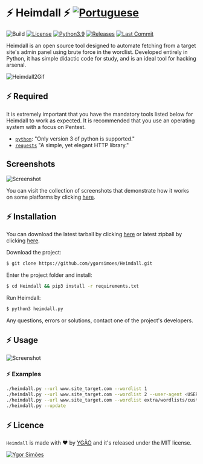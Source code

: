 # ⚡️ Heimdall ⚡️ [![Portuguese](https://img.shields.io/badge/pt--BR-Portuguese-blue.svg?style=flat-square&logo=Google%20Translate)](https://github.com/ygorsimoes/Heimdall/blob/master/extra/translations/README-pt-BR.md)

![Build](https://github.com/ygorsimoes/Heimdall/workflows/build/badge.svg)
[![License](https://img.shields.io/badge/License-MIT-critical.svg?style=flat&logo=)](https://github.com/ygorsimoes/Heimdall/blob/master/LICENSE) 
[![Python3.9](https://img.shields.io/badge/Python-3.9-yellow.svg?style=flat&logo=python)](https://www.python.org/) 
[![Releases](https://img.shields.io/github/v/release/ygorsimoes/Heimdall)](https://github.com/ygorsimoes/Heimdall/releases/tag/v5.3.3.9-stable)
[![Last Commit](https://img.shields.io/github/last-commit/ygorsimoes/Heimdall?color=blue&style=flat-square-circle)](https://github.com/ygorsimoes/Heimdall/commits/main)

Heimdall is an open source tool designed to automate fetching from a target site's admin panel using brute force in the wordlist. Developed entirely in Python, it has simple didactic code for study, and is an ideal tool for hacking arsenal.

![Heimdall2Gif](https://raw.githubusercontent.com/ygorsimoes/Heimdall/master/extra/images/heimdall2.gif)

## ⚡️ Required

It is extremely important that you have the mandatory tools listed below for Heimdall to work as expected.
It is recommended that you use an operating system with a focus on Pentest.

* [`python`](https://www.python.org/): "Only version 3 of python is supported."
* [`requests`](https://requests.readthedocs.io/) "A simple, yet elegant HTTP library."

## Screenshots

![Screenshot](https://raw.githubusercontent.com/ygorsimoes/Heimdall/master/extra/images/screenshots/5.1-stable/screenshot02.png)

You can visit the collection of screenshots that demonstrate how it works on some platforms by clicking [here](https://github.com/ygorsimoes/Heimdall/tree/master/doc/images/screenshots).

## ⚡️ Installation

You can download the latest tarball by clicking [here](https://github.com/ygorsimoes/Heimdall/tarball/master) or latest zipball by clicking [here](https://github.com/ygorsimoes/Heimdall/zipball/master).

Download the project:
```zsh
$ git clone https://github.com/ygorsimoes/Heimdall.git
```

Enter the project folder and install:
```zsh
$ cd Heimdall && pip3 install -r requirements.txt
```

Run Heimdall:
```zsh
$ python3 heimdall.py
```

Any questions, errors or solutions, contact one of the project's developers.

## ⚡️ Usage

![Screenshot](https://raw.githubusercontent.com/ygorsimoes/Heimdall/master/extra/images/screenshots/5.1-stable/screenshot01.png)

### ⚡️ Examples

```zsh
./heimdall.py --url www.site_target.com --wordlist 1
./heimdall.py --url www.site_target.com --wordlist 2 --user-agent <USER-AGENT>
./heimdall.py --url www.site_target.com --wordlist extra/wordlists/custom.txt
./heimdall.py --update
```

## ⚡️ Licence

`Heimdall` is made with ♥ by [YGÃO](https://github.com/ygorsimoes) and it's released under the MIT license.

[![Ygor Simões](https://img.shields.io/badge/profile-Ygor%20Sim%C3%B5es%20(YG%C3%83O)-red.svg?style=for-the-badge&logo=github)](https://github.com/ygorsimoes/)